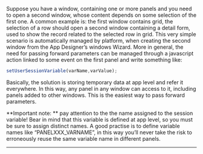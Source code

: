 Suppose you have a window, containing one or more panels and you need to open a second window, whose content depends on some selection of the first one.
A common example is: the first window contains grid, the selection of a row should open a second window containing a detail form, used to show the record related to the selected row in grid.
This very simple scenario is automatically managed by platform, when creating the second window from the App Designer&#8217;s windows Wizard.
More in general, the need for passing forward parameters can be managed through a javascript action linked to some event on the first panel and write something like:

```js
setUserSessionVariable(varName,varValue);
```

Basically, the solution is storing temporary data at app level and refer it everywhere.
In this way, any panel in any window can access to it, including panels added to other windows.
This is the easiest way to pass forward parameters.

 **Important note: ** pay attention to the the name assigned to the session variable! Bear in mind that this variable is defined at app level, so you must be sure to assign distinct names. A good practise is to define variable names like &#8220;PANELXXX_VARNAME&#8221;, in this way you&#8217;ll never take the risk to erroneously reuse the same variable name in different panels.



                

---


